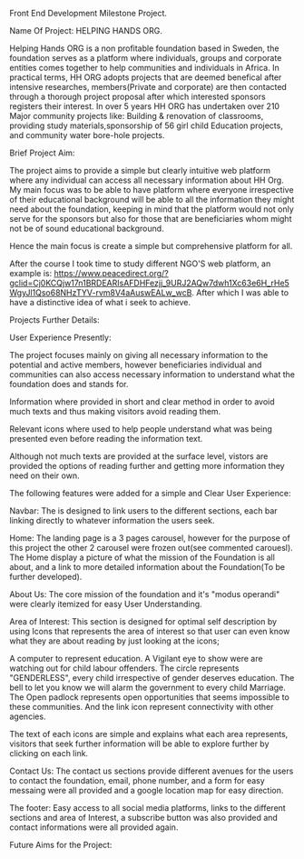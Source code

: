 
Front End Development Milestone Project.

Name Of Project: HELPING HANDS ORG.

Helping Hands ORG is a non profitable foundation based in Sweden, the foundation serves as a platform where individuals, 
groups and corporate entities comes together to help communities and individuals in Africa. In practical terms, HH ORG adopts projects that are deemed
benefical after intensive researches, members(Private and corporate) are then contacted through a thorough project proposal after which interested sponsors registers their interest.
In over 5 years HH ORG has undertaken over 210 Major community projects like: Building & renovation of classrooms, providing study materials,sponsorship of 56 girl child Education projects, and community water bore-hole projects.


Brief Project Aim:

The project aims to provide a simple but clearly intuitive web platform where any individual can access all necessary information about HH Org.
My main focus was to be able to have platform where everyone irrespective of their educational background will be able to all the information they might need
about the foundation, keeping in mind that the platform would not only serve for the sponsors but also for those that are beneficiaries whom 
might not be of sound educational background.

Hence the main focus is create a simple but comprehensive platform for all.

After the course I took time to study different NGO'S web platform, an example is: https://www.peacedirect.org/?gclid=Cj0KCQjw17n1BRDEARIsAFDHFezjj_9URJ2AQw7dwh1Xc63e6H_rHe5WgyJl1Qso68NHzTYV-rvm8V4aAuswEALw_wcB.
After which I was able to have a distinctive idea of what i seek to achieve.

Projects Further Details:

User Experience Presently:


The project focuses mainly on giving all necessary information to the potential and active members, however beneficiaries individual and communities can also
access necessary information to understand what the foundation does and stands for.

Information where provided in short and clear method in order to avoid much texts and thus making visitors avoid reading them.

Relevant icons where used to help people understand what was being presented even before reading the information text.

Although not much texts are provided at the surface level, vistors are provided the options of reading further and getting more information they need on their own.

The following features were added for a simple and Clear User Experience:

Navbar: The is designed to link users to the different sections, each bar linking directly to whatever information the users seek. 

Home: The landing page is a 3 pages carousel, however for the purpose of this project the other 2 carousel were frozen out(see commented carouesl).
The Home display a picture of what the mission of the Foundation is all about, and a link to more detailed information about the Foundation(To be further developed).

About Us: The core mission of the foundation and it's "modus operandi" were clearly itemized for easy User Understanding.

Area of Interest: This section is designed for optimal self description by using Icons that represents the area of interest so that user can even
know what they are about reading by just looking at the icons;

A computer to represent education.
A Vigilant eye to show were are watching out for child labour offenders.
The circle represents "GENDERLESS", every child irrespective of gender deserves education.
The bell to let you know we will alarm the government to every child Marriage.
The Open padlock represents open opportunities that seems impossible to these communities.
And the link icon represent connectivity with other agencies.

The text of each icons are simple and explains what each area represents, 
visitors that seek further information will be able to explore further by clicking on each link.

Contact Us: The contact us sections provide different avenues for the users to contact the foundation, email, phone number, and a form for easy messaing were all provided
and a google location map for easy direction.

The footer: Easy access to all social media platforms, links to the different sections and area of Interest, a subscribe button was also provided
and contact informations were all provided again.


Future Aims for the Project:


